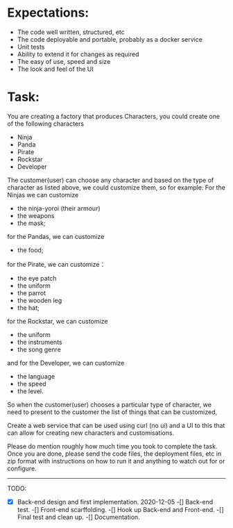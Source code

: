 # Expectations:
* The code well written, structured, etc
* The code deployable and portable, probably as a docker service
* Unit tests
* Ability to extend it for changes as required
* The easy of use, speed and size
* The look and feel of the UI

# Task:
You are creating a factory that produces Characters, you could create one of the following characters
* Ninja 
* Panda 
* Pirate 
* Rockstar 
* Developer 

The customer(user) can choose any character and based on the type of character as listed above, 
we could customize them, so for example: 
For the Ninjas we can customize 
- the ninja-yoroi (their armour) 
- the weapons 
- the mask; 

for the Pandas, we can customize 
- the food;

for the Pirate, we can customize：
 - the eye patch
 - the uniform 
 - the parrot 
 - the wooden leg 
 - the hat;
 
 for the Rockstar, we can customize 
 - the uniform 
 - the instruments 
 - the song genre 
 
 and for the Developer, we can customize 
 - the language 
 - the speed 
 - the level. 
 
So when the customer(user) chooses a particular type of character, we need to present to the 
customer the list of things that can be customized,

Create a web service that can be used using curl (no ui) and a UI to this that can allow for 
creating new characters and customisations. 

Please do mention roughly how much time you took to complete the task. Once you are done, 
please send the code files, the deployment files, etc in zip format with instructions on how 
to run it and anything to watch out for or configure.

------------------------------------------------------------------------------------------------
TODO:
-[x] Back-end design and first implementation. 2020-12-05
-[] Back-end test.
-[] Front-end scarffolding.
-[] Hook up Back-end and Front-end.
-[] Final test and clean up.
-[] Documentation.


